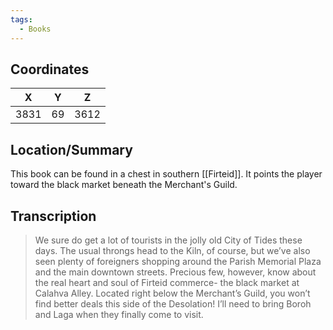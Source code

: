 ```yaml
---
tags:
  - Books
---
```


## Coordinates
| **X** | **Y** | **Z** |
| :---: | :---: | :---: |
| 3831  |  69   | 3612  |

## Location/Summary
This book can be found in a chest in southern [[Firteid]]. It points the player toward the black market beneath the Merchant's Guild.

## Transcription
> We sure do get a lot of tourists in the jolly old City of Tides these days. The usual throngs head to the Kiln, of course, but we’ve also seen plenty of foreigners shopping around the Parish Memorial Plaza and the main downtown streets. Precious few, however, know about the real heart and soul of Firteid commerce- the black market at Calahva Alley. Located right below the Merchant’s Guild, you won’t find better deals this side of the Desolation! I’ll need to bring Boroh and Laga when they finally come to visit.

